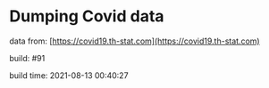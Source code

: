 Dumping Covid data
==================
                        
data from: [https://covid19.th-stat.com](https://covid19.th-stat.com)

build: #91

build time: 2021-08-13 00:40:27
